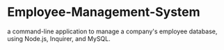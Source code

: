 # Employee-Management-System
a command-line application to manage a company's employee database, using Node.js, Inquirer, and MySQL.
